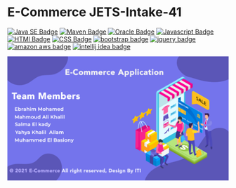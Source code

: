 # E-Commerce JETS-Intake-41
[![Java SE Badge](https://img.shields.io/badge/java-007396?style=flat&labelColor=007396&logo=Java&logoColor=white)](https://www.oracle.com/java/)
[![Maven Badge](https://img.shields.io/badge/apachemaven-C71A36?style=flat&labelColor=C71A36&logo=apache&logoColor=white)](https://www.apache.org/)
[![Oracle Badge](https://img.shields.io/badge/mysql-4479A1?style=flat&labelColor=4479A1&logo=mysql&logoColor=white)]()
[![Javascript Badge](https://img.shields.io/badge/javascript-F7DF1E?style=flat&labelColor=F7DF1E&logo=javascript&logoColor=white)](https://www.javascript.com/)
[![HTMl Badge](https://img.shields.io/badge/HTML5-E34F26?style=flat&labelColor=E34F26&logo=html5&logoColor=white)](https://developer.mozilla.org/en-US/docs/Learn/HTML/Introduction_to_HTML)
[![CSS Badge](https://img.shields.io/badge/CSS3-1572B6?style=flat&labelColor=1572B6&logo=CSS3&logoColor=white)](https://developer.mozilla.org/en-US/docs/Web/CSS/Reference)
[![bootstrap badge](https://img.shields.io/badge/Bootstrap-7952B3?style=flat&labelColor=7952B3&logo=Bootstrap&logoColor=white)](https://getbootstrap.com/)
[![jquery badge](https://img.shields.io/badge/jquery-0769AD?style=flat&labelColor=0769AD&logo=jquery&logoColor=white)]()
[![amazon aws badge](https://img.shields.io/badge/amazonaws-232F3E?style=flat&labelColor=232F3E&logo=amazon&logoColor=white)]()
[![intellij idea badge](https://img.shields.io/badge/IntellijIdea-000000?style=flat&labelColor=000000&logo=intellij-idea&logoColor=white)]()

![ChatTeamMembers ](E-Commerce.png)
